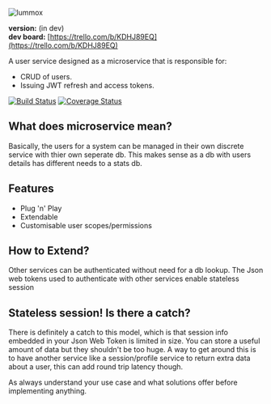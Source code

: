 ![lummox](https://raw.github.com/smaxwellstewart/lummox/master/images/lummox.png)

**version:** (in dev) <br/>
**dev board:** [https://trello.com/b/KDHJ89EQ](https://trello.com/b/KDHJ89EQ)

A user service designed as a microservice that is responsible for:

- CRUD of users.
- Issuing JWT refresh and access tokens.

[![Build Status](https://travis-ci.org/smaxwellstewart/lummox.svg?branch=master)](https://travis-ci.org/smaxwellstewart/lummox)
[![Coverage Status](https://coveralls.io/repos/smaxwellstewart/lummox/badge.svg?branch=master&service=github)](https://coveralls.io/github/smaxwellstewart/lummox?branch=master)

## What does microservice mean?

Basically, the users for a system can be managed in their own discrete service with thier own seperate db. This makes sense as a db with users details has different needs to a stats db.

## Features 

- Plug 'n' Play
- Extendable
- Customisable user scopes/permissions

## How to Extend?

Other services can be authenticated without need for a db lookup. The Json web tokens used to authenticate with other services enable stateless session

## Stateless session! Is there a catch?

There is definitely a catch to this model, which is that session info embedded in your Json Web Token is limited in size. You can store a useful amount of data but they shouldn't be too huge. A way to get around this is to have another service like a session/profile service to return extra data about a user, this can add round trip latency though.

As always understand your use case and what solutions offer before implementing anything.
